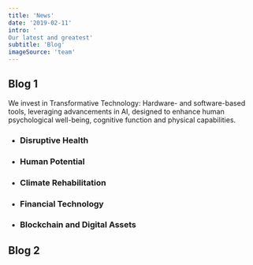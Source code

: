 ```yaml
---
title: 'News'
date: '2019-02-11'
intro: '
Our latest and greatest'
subtitle: 'Blog'
imageSource: 'team'
---
```


## Blog 1
We invest in Transformative Technology: Hardware- and software-based tools, leveraging advancements in AI, designed to enhance human psychological well-being, cognitive function and physical capabilities.

- ### Disruptive Health
- ### Human Potential
- ### Climate Rehabilitation
- ### Financial Technology
- ### Blockchain and Digital Assets

## Blog 2